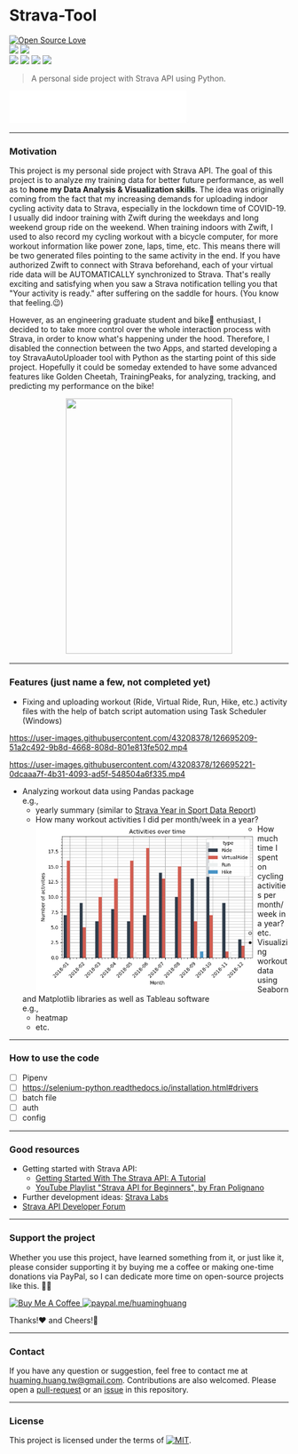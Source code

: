 Strava-Tool
===========

<p align="left">
<a href="https://github.com/huaminghuangtw/Strava-Tool"><img src="https://badges.frapsoft.com/os/v3/open-source.svg?v=103" alt="Open Source Love"></a><br/>
<a href="https://github.com/huaminghuangtw/Strava-Tool/releases"><img src="https://img.shields.io/github/v/release/huaminghuangtw/Strava-Tool.svg?display_name=tag&style=plastic&color=lightgrey"></a>
<a href="https://github.com/huaminghuangtw/Strava-Tool/tags"><img src="https://img.shields.io/github/v/tag/huaminghuangtw/Strava-Tool.svg?style=plastic&color=lightgrey"></a><br/> 
<a href="https://github.com/huaminghuangtw/Strava-Tool/stargazers"><img src="https://img.shields.io/github/stars/huaminghuangtw/Strava-Tool.svg?style=social"></a>
<a href="https://github.com/huaminghuangtw/Strava-Tool/fork"><img src="https://img.shields.io/github/forks/huaminghuangtw/Strava-Tool.svg?style=social"></a>
<a href="https://github.com/huaminghuangtw/Strava-Tool/issues"><img src="https://img.shields.io/github/issues/huaminghuangtw/Strava-Tool.svg?style=social&logo=github"></a>
<a href="https://github.com/huaminghuangtw/Strava-Tool/pulls"><img src="https://img.shields.io/github/issues-pr/huaminghuangtw/Strava-Tool.svg?style=social&logo=github"></a>
</p>

> A personal side project with Strava API using Python. 

<a href="https://www.strava.com/athletes/huaminghuang">
    <img src="figures&videos/follow-me-on-Strava.svg">
</a>

---

### Motivation
This project is my personal side project with Strava API.
The goal of this project is to analyze my training data for better future performance, as well as to **hone my Data Analysis & Visualization skills**.
The idea was originally coming from the fact that my increasing demands for uploading indoor cycling activity data to Strava, especially in the lockdown time of COVID-19.
I usually did indoor training with Zwift during the weekdays and long weekend group ride on the weekend.
When training indoors with Zwift, I used to also record my cycling workout with a bicycle computer, for more workout information like power zone, laps, time, etc.
This means there will be two generated files pointing to the same activity in the end. 
If you have authorized Zwift to connect with Strava beforehand, each of your virtual ride data will be AUTOMATICALLY synchronized to Strava.
That's really exciting and satisfying when you saw a Strava notification telling you that "Your activity is ready." after suffering on the saddle for hours.
(You know that feeling.😉)  

However, as an engineering graduate student and bike🚴 enthusiast, I decided to to take more control over the whole interaction process with Strava, 
in order to know what's happening under the hood.
Therefore, I disabled the connection between the two Apps, and started developing a toy StravaAutoUploader tool with Python as the starting point of this side project.
Hopefully it could be someday extended to have some advanced features like Golden Cheetah, TrainingPeaks, for analyzing, tracking, and predicting my performance on the bike!

<p align="center">
  <img width="300" height="460" src="https://user-images.githubusercontent.com/43208378/114391662-0a980000-9b98-11eb-9e49-9f48a532908f.JPG">
</p>

---

### Features (__just name a few, not completed yet__)
- Fixing and uploading workout (Ride, Virtual Ride, Run, Hike, etc.) activity files with the help of batch script automation using Task Scheduler (Windows)

https://user-images.githubusercontent.com/43208378/126695209-51a2c492-9b8d-4668-808d-801e813fe502.mp4

https://user-images.githubusercontent.com/43208378/126695221-0dcaaa7f-4b31-4093-ad5f-548504a6f335.mp4

- Analyzing workout data using Pandas package  
  e.g.,
    - yearly summary (similar to [Strava Year in Sport Data Report](https://blog.strava.com/press/yis2020/))  
    - How many workout activities I did per month/week in a year?  
      <img style="float: left" width="400" src="/figures&videos/Number_of_activities_per_month_in_2018.png">
    - How much time I spent on cycling activities per month/week in a year?
    - etc.
- Visualizing workout data using Seaborn and Matplotlib libraries as well as Tableau software   
  e.g.,
    - heatmap
    - etc.

---

### How to use the code
* [ ] Pipenv
* [ ] https://selenium-python.readthedocs.io/installation.html#drivers
* [ ] batch file
* [ ] auth
* [ ] config

---

### Good resources
- Getting started with Strava API:
  - [Getting Started With The Strava API: A Tutorial](https://medium.com/@annthurium/getting-started-with-the-strava-api-a-tutorial-f3909496cd2d)
  - [YouTube Playlist "Strava API for Beginners", by Fran Polignano](https://www.youtube.com/playlist?list=PLO6KswO64zVvcRyk0G0MAzh5oKMLb6rTW)
- Further development ideas: [Strava Labs](https://labs.strava.com/)
- [Strava API Developer Forum](https://groups.google.com/g/strava-api)

---

### Support the project
Whether you use this project, have learned something from it, or just like it, please consider supporting it by buying me a coffee or making one-time donations via PayPal, so I can dedicate more time on open-source projects like this. 💪🙃

<a href="https://www.buymeacoffee.com/huaming.huang" target="_blank">
    <img src="https://cdn.buymeacoffee.com/buttons/default-orange.png" alt="Buy Me A Coffee" height="30" width="127" />
</a>
<a href="https://www.paypal.me/huaminghuang" target="_blank">
    <img src="https://ionicabizau.github.io/badges/paypal.svg" alt="paypal.me/huaminghuang" height="30" width="127" />
</a>

Thanks!:heart: and Cheers!:beers:

---

### Contact
If you have any question or suggestion, feel free to contact me at huaming.huang.tw@gmail.com. Contributions are also welcomed. Please open a [pull-request](https://github.com/hmhuang0501/Strava-Tool/compare) or an [issue](https://github.com/hmhuang0501/Strava-Tool/issues/new) in this repository.

---

### License

This project is licensed under the terms of [![MIT](https://img.shields.io/github/license/huaminghuangtw/Strava-Tool.svg?style=flat-square&label=License&colorB=black)](./LICENSE).